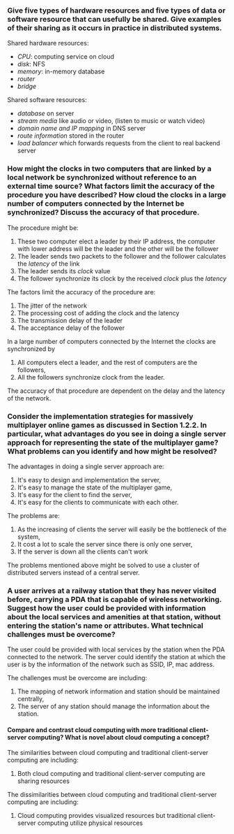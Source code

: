 ### Give five types of hardware resources and five types of data or software resource that can usefully be shared. Give examples of their sharing as it occurs in practice in distributed systems.

Shared hardware resources:
- *CPU*: computing service on cloud
- *disk*: NFS
- *memory*: in-memory database
- *router*
- *bridge*

Shared software resources:
- *database* on server
- *stream media* like audio or video, (listen to music or watch video)
- *domain name and IP mapping* in DNS server
- *route information* stored in the router
- *load balancer* which forwards requests from the client to real backend server

### How might the clocks in two computers that are linked by a local network be synchronized without reference to an external time source? What factors limit the accuracy of the procedure you have described? How cloud the clocks in a large number of computers connected by the Internet be synchronized? Discuss the accuracy of that procedure.
The procedure might be:
1. These two computer elect a leader by their IP address, the computer with lower address will be the leader and the other will be the follower
2. The leader sends two packets to the follower and the follower calculates the *latency* of the link
3. The leader sends its *clock* value
4. The follower synchronize its clock by the received *clock* plus the *latency*

The factors limit the accuracy of the procedure are:
1. The jitter of the network
2. The processing cost of adding the clock and the latency
3. The transmission delay of the leader
4. The acceptance delay of the follower

In a large number of computers connected by the Internet the clocks are synchronized by
1. All computers elect a leader, and the rest of computers are the followers,
2. All the followers synchronize clock from the leader.

The accuracy of that procedure are dependent on the delay and the latency of the network.

### Consider the implementation strategies for massively multiplayer online games as discussed in Section 1.2.2. In particular, what advantages do you see in doing a single server approach for representing the state of the multiplayer game? What problems can you identify and how might be resolved?

The advantages in doing a single server approach are:
1. It's easy to design and implementation the server,
2. It's easy to manage the state of the multiplayer game,
3. It's easy for the client to find the server,
4. It's easy for the clients to communicate with each other.

The problems are:
1. As the increasing of clients the server will easily be the bottleneck of the system,
2. It cost a lot to scale the server since there is only one server,
3. If the server is down all the clients can't work

The problems mentioned above might be solved to use a cluster of distributed servers instead of a central server.

### A user arrives at a railway station that they has never visited before, carrying a PDA that is capable of wireless networking. Suggest how the user could be provided with information about the local services and amenities at that station, without entering the station's name or attributes. What technical challenges must be overcome?

The user could be provided with local services by the station when the PDA connected to the network. The server could identify the station at which the user is by the information of the network such as SSID, IP, mac address.

The challenges must be overcome are including:
1. The mapping of network information and station should be maintained centrally,
2. The server of any station should manage the information about the station.

#### Compare and contrast cloud computing with more traditional client-server computing? What is novel about cloud computing a concept?

The similarities between cloud computing and traditional client-server computing are including:
1. Both cloud computing and traditional client-server computing are sharing resources

The dissimilarities between cloud computing and traditional client-server computing are including:
1. Cloud computing provides visualized resources but traditional client-server computing utilize physical resources
